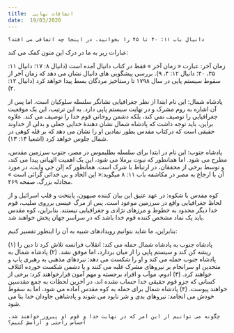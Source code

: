 ```yaml
---
title:  اتفاقات نهایی
date:  19/03/2020
---
```


`دانیال باب ۱۱: ۴۰ تا ۴۵ را بخوانید. در اینجا چه اتفاقی می افتد؟`

عبارات زیر به ما در درک این متون کمک می کند:

زمان آخر: عبارت « زمان آخر » فقط در کتاب دانیال آمده است (دانیال ۸: ۱۷؛ دانیال ۱۱: ۳۵، ۴۰؛ دانیال ۱۲: ۴، ۹). بررسی پیشگویی های دانیال نشان می دهد که زمان آخر از سقوط سیستم پاپی در سال ۱۷۹۸ تا رستاخیز مردگان بسط پیدا خواهد کرد (دانیال ۱۲: ۲).

پادشاه شمال: این نام ابتدا از نظر جغرافیایی نشانگر سلسله سلوکیان است، اما پس از آن اشاره به روم مشرک و در نهایت سیستم پاپی دارد. به این ترتیب، این یک موقعیت جغرافیایی را توصیف نمی کند، بلکه دشمن روحانی قوم خدا را توصیف می کند. علاوه براین، باید توجه داشت که پادشاه شمال نشان دهندهٔ خدایی جعلی و بدلی از خداوند حقیقی است که درکتاب مقدس بطور نمادین او را نشان می دهد که بر قله کوهی در شمال جلوس خواهد کرد (اشعیا ۱۴: ۱۳).

پادشاه جنوب: این نام در ابتدا برای سلسله بطلیموس در مصر، جنوب سرزمین مقدس، مطرح می شود. اما همانطور که نبوت برملا می شود، این یک اهمیت الهیاتی پیدا می کند، و توسط برخی از محققان، در ارتباط با شرک است. همانطور که اِلن جی وایت، در مورد آن با ارجاع به مصر در مکاشفه باب ۱۱: ۸ میگوید:« این الحاد و بی خدائی گرائی است » مجادله بزرگ، صفحه ۲۶۹.

کوه مقدس با شکوه: در عهد عتیق این بیان کننده صیهون، پایتخت و قلب اسرائیل و از لحاظ جغرافیایی واقع در سرزمین موعود است. پس از مرگ عیسی برروی صلیب، قوم خدا دیگر محدود به خطوط و مرزهای نژادی و جغرافیایی نیستند. بنابراین، کوه مقدس باید یک نماد مشخص کننده قوم خدا باشد که در سراسر جهان پخش خواهند شد.

بنابراین، ما شاید بتوانیم رویدادهای شبیه به آن را اینطور تفسیر کنیم:

(۱) پادشاه جنوب به پادشاه شمال حمله می کند: انقلاب فرانسه تلاش کرد تا دین را ریشه کن کند و سیستم پاپی را از میان بردارد، اما موفق نشد. (۲) پادشاه شمال به پادشاه جنوب حمله می کند و او را شکست می دهد:  نبردهای مذهبی به رهبری پاپ و متحدین او سرانجام بر نیروهای مشرک غلبه می کنند و با دشمن شکست خورده ائتلاف خواهند کرد. (۳) ادوم، موآب و افراد برجسته و مهم آمون فرارخواهند کرد: برخی از کسانی که جزو قوم حقیقی خدا حساب نشده اند، در آخرین لحظات به جمع مقدسین خواهند پیوست. (۴) پادشاه شمال برای حمله به کوه مقدس آماده می شود، اما به سقوط خودش می انجامد: نیروهای بدی و شر نابود می شوند و پادشاهی جاودان خدا بنا می شود.

`چگونه می توانیم از این امر که در نهایت خدا و قوم او پیروز خواهند شد، احساس راحتی و آرامش کنیم؟`